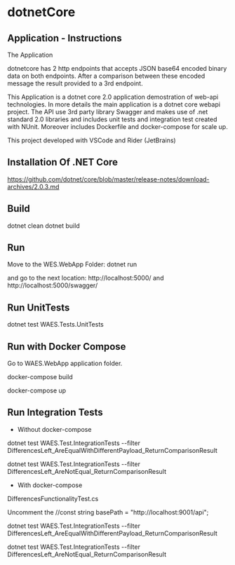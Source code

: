 # dotnetCore

## Application - Instructions

The Application 

dotnetcore has 2 http endpoints that accepts JSON base64 encoded binary data on both endpoints. After a comparison between these encoded message the result provided to a 3rd endpoint. 

This Application is a dotnet core 2.0 application demostration of web-api technologies. In more details the main application is a dotnet core webapi project. The API use 3rd party library Swagger and makes use of .net standard 2.0 libraries and includes unit tests and integration test created with NUnit. Moreover includes Dockerfile and docker-compose for scale up.

This project developed with VSCode and Rider (JetBrains) 

## Installation Of .NET Core
https://github.com/dotnet/core/blob/master/release-notes/download-archives/2.0.3.md

## Build

dotnet clean
dotnet build

## Run
Move to the WES.WebApp Folder:
dotnet run

and go to the next location:
http://localhost:5000/
and 
http://localhost:5000/swagger/

## Run UnitTests

dotnet test WAES.Tests.UnitTests

## Run with Docker Compose
Go to WAES.WebApp application folder. 

docker-compose build

docker-compose up

## Run Integration Tests

- Without docker-compose

dotnet test WAES.Test.IntegrationTests --filter DifferencesLeft_AreEqualWithDifferentPayload_ReturnComparisonResult

dotnet test WAES.Test.IntegrationTests --filter DifferencesLeft_AreNotEqual_ReturnComparisonResult

- With docker-compose

DifferencesFunctionalityTest.cs

Uncomment the //const string basePath = "http://localhost:9001/api"; 

dotnet test WAES.Test.IntegrationTests --filter DifferencesLeft_AreEqualWithDifferentPayload_ReturnComparisonResult

dotnet test WAES.Test.IntegrationTests --filter DifferencesLeft_AreNotEqual_ReturnComparisonResult